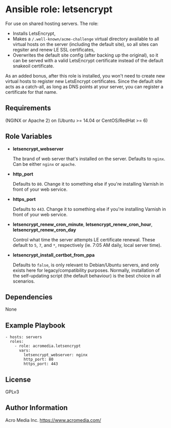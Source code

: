 # Ansible role: letsencrypt

For use on shared hosting servers. The role:
- Installs LetsEncrypt,
- Makes a `/.well-known/acme-challenge` virtual directory available to all virtual hosts on the server (including the default site), so all sites can regsiter and renew LE SSL certificates,
- Overwrites the default site config (after backing up the original), so it can be served with a valid LetsEncrypt certificate instead of the default snakeoil certificate.

As an added bonus, after this role is installed, you won't need to create new virtual hosts to register new LetsEncrypt certificates. Since the default site acts as a catch-all, as long as DNS points at your server, you can register a certificate for that name.

## Requirements

(NGINX or Apache 2) on (Ubuntu >= 14.04 or CentOS/RedHat >= 6)

## Role Variables

- **letsencrypt_webserver**

  The brand of web server that's installed on the server. Defaults to `nginx`. Can be either `nginx` or `apache`.

- **http_port**

  Defaults to `80`. Change it to something else if you're installing Varnish in front of your web service.

- **https_port**

  Defaults to `443`. Change it to something else if you're installing Varnish in front of your web service.

- **letsencrypt_renew_cron_minute**, **letsencrypt_renew_cron_hour**, **letsencrypt_renew_cron_day**

    Control what time the server attempts LE certificate renewal. These default to `5`, `7`, and `*`, respectively (ie. 7:05 AM daily, local server time).

- **letsencrypt_install_certbot_from_ppa**

  Defaults to `false`, is only relevant to Debian/Ubuntu servers, and only exists here for legacy/compatibility purposes. Normally, installation of the self-updating script (the default behaviour) is the best choice in all scenarios.


## Dependencies

None

## Example Playbook

    - hosts: servers
      roles:
        - role: acromedia.letsencrypt
          vars:
            letsencrypt_webserver: nginx
            http_port: 80
            https_port: 443


## License

GPLv3

## Author Information

Acro Media Inc.
https://www.acromedia.com/
